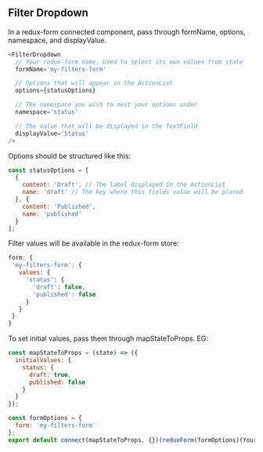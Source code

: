 ## Filter Dropdown

In a redux-form connected component, pass through formName, options, namespace, and displayValue.
```js
<FilterDropdown
  // Your redux-form name. Used to select its own values from state
  formName='my-filters-form'

  // Options that will appear in the ActionList
  options={statusOptions}

  // The namespace you wish to nest your options under
  namespace='status'

  // The value that will be displayed in the TextField
  displayValue='Status'
/>
```

Options should be structured like this:
```js
const statusOptions = [
  {
    content: 'Draft', // The label displayed in the ActionList
    name: 'draft' // The key where this fields value will be placed
  }, {
    content: 'Published',
    name: 'published'
  }
];
```

Filter values will be available in the redux-form store:
```js
form: {
 'my-filters-form': {
   values: {
     'status': {
       'draft': false,
       'published': false
     }
   }
 }
}
```

To set initial values, pass them through mapStateToProps. EG:
```js
const mapStateToProps = (state) => ({
  initialValues: {
    status: {
      draft: true,
      published: false
    }
  }
});

const formOptions = {
  form: 'my-filters-form'
};
export default connect(mapStateToProps, {})(reduxForm(formOptions)(YourFilterComponent));
```
